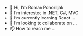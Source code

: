- 👋 Hi, I’m Roman Pohoriljak
- 👀 I’m interested in .NET, C#, MVC
- 🌱 I’m currently learning React ...
- 💞️ I’m looking to collaborate on ...
- 📫 How to reach me ...

<!---
rpohoriljak/rpohoriljak is a ✨ special ✨ repository because its `README.md` (this file) appears on your GitHub profile.
You can click the Preview link to take a look at your changes.
--->
